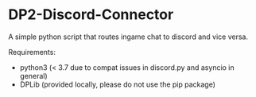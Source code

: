 # DP2-Discord-Connector
A simple python script that routes ingame chat to discord and vice versa.

Requirements:
- python3 (< 3.7 due to compat issues in discord.py and asyncio in general)
- DPLib (provided locally, please do not use the pip package)
